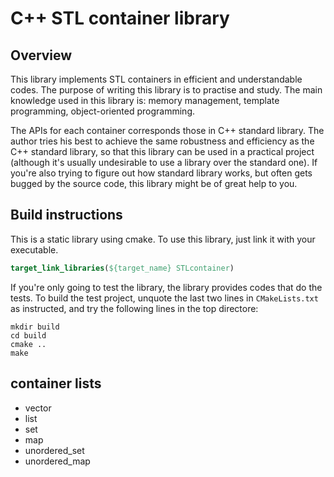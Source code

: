 # C++ STL container library 

## Overview
This library implements STL containers in efficient and understandable codes. The purpose of writing this library is to practise and study. The main knowledge used in this library is: memory management, template programming, object-oriented programming. 

The APIs for each container corresponds those in C++ standard library. The author tries his best to achieve the same robustness and efficiency as the C++ standard library, so that this library can be used in a practical project (although it's usually undesirable to use a library over the standard one). If you're also trying to figure out how standard library works, but often gets bugged by the source code, this library might be of great help to you.

## Build instructions
This is a static library using cmake. To use this library, just link it with your executable.
```cmake
target_link_libraries(${target_name} STLcontainer)

```

If you're only going to test the library, the library provides codes that do the tests. To build the test project, unquote the last two lines in `CMakeLists.txt` as instructed, and try the following lines in the top directore:
```
mkdir build
cd build
cmake ..
make
```

## container lists
- vector
- list
- set
- map
- unordered_set
- unordered_map
